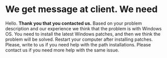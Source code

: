 # We get message at client. We need 

Hello. **Thank you that you contacted us.** Based on your problem description and our experience we think that the problem is with Windows OS. You need to install the latest Windows patches, and then we think the problem will be solved. Restart your computer after installing patches. Please, write to us if you need help with the path installations. Please contact us if you need more help with the same issue.
